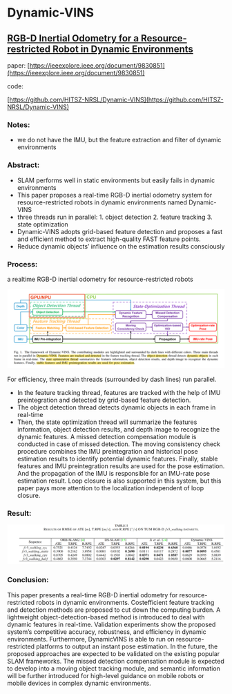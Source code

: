 # Dynamic-VINS

## [RGB-D Inertial Odometry for a Resource-restricted Robot in Dynamic Environments]([https://ieeexplore.ieee.org/document/9830851](https://ieeexplore.ieee.org/document/9830851))

paper: [https://ieeexplore.ieee.org/document/9830851](https://ieeexplore.ieee.org/document/9830851)

code: 

[https://github.com/HITSZ-NRSL/Dynamic-VINS](https://github.com/HITSZ-NRSL/Dynamic-VINS)

### Notes:

- we do not have the IMU, but the feature extraction and filter of dynamic environments

### Abstract:

- SLAM performs well in static environments but easily fails in dynamic environments
- This paper proposes a real-time RGB-D inertial odometry system for resource-restricted robots in dynamic environments named Dynamic-VINS
- three threads run in parallel: 1. object detection 2. feature tracking 3. state optimization
- Dynamic-VINS adopts grid-based feature detection and proposes a fast and efficient method to extract high-quality FAST feature points.
- Reduce dynamic objects’ influence on the estimation results consciously

### Process:

a realtime RGB-D inertial odometry for resource-restricted robots

![Untitled](Dynamic-VINS%20bcc7596768c94d8d858a72da19ed5c86/Untitled.png)

For efficiency, three main threads (surrounded by dash lines) run parallel.

- In the feature tracking thread, features are tracked with the help of IMU preintegration and detected by grid-based feature detection.
- The object detection thread detects dynamic objects in each frame in real-time
- Then, the state optimization thread will summarize the features information, object detection results, and depth image to recognize the dynamic features. A missed detection compensation module is conducted in case of missed detection. The moving consistency check procedure combines the IMU preintegration and historical pose estimation results to identify potential dynamic features. Finally, stable features and IMU preintegration results are used for the pose estimation. And the propagation of the IMU is responsible for an IMU-rate pose estimation result. Loop closure is also supported in this system, but this paper pays more attention to the localization independent of loop closure.

### Result:

![Untitled](Dynamic-VINS%20bcc7596768c94d8d858a72da19ed5c86/Untitled%201.png)

### Conclusion:

This paper presents a real-time RGB-D inertial odometry for resource-restricted robots in dynamic environments. Costefficient feature tracking and detection methods are proposed to cut down the computing burden. A lightweight object-detection-based method is introduced to deal with dynamic features in real-time. Validation experiments show the proposed system’s competitive accuracy, robustness, and efficiency in dynamic environments. Furthermore, DynamicVINS is able to run on resource-restricted platforms to output an instant pose estimation. In the future, the proposed approaches are expected to be validated on the existing popular SLAM frameworks. The missed detection compensation module is expected to develop into a moving object tracking module, and semantic information will be further introduced for high-level guidance on mobile robots or mobile devices in complex dynamic environments.
